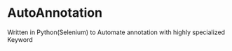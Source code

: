 # AutoAnnotation
Written in Python(Selenium) to Automate annotation with highly specialized Keyword
